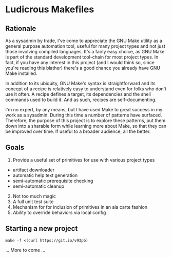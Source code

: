 # Ludicrous Makefiles

## Rationale

As a sysadmin by trade, I've come to appreciate the GNU Make utility as a
general purpose automation tool, useful for many project types and not just
those involving compiled languages. It's a fairly easy choice, as GNU Make is
part of the standard development tool-chain for most project types.  In fact, if
you have any interest in this project (and I would think so, since you're
reading this blather) there's a good chance you already have GNU Make installed.

In addition to its ubiquity, GNU Make's syntax is straightforward and its
concept of a recipe is relatively easy to understand even for folks who don't
use it often. A recipe defines a target, its dependencies and the shell commands
used to build it. And as such, recipes are self-documenting.

I'm no expert, by any means, but I have used Make to great success in my work as
a sysadmin. During this time a number of patterns have surfaced. Therefore, the
purpose of this project is to explore these patterns, put them down into a
sharable form while learning more about Make, so that they can be improved over
time. If useful to a broader audience, all the better.

## Goals

1. Provide a useful set of primitives for use with various project types
  - artifact downloader
  - automatic help text generation
  - semi-automatic prerequisite checking
  - semi-automatic cleanup
2. Not too much magic
3. A full unit test suite
4. Mechanism for for inclusion of primitives in an ala carte fashion
5. Ability to override behaviors via local config

## Starting a new project

```
make -f <(curl https://git.io/v93pb)
```

... More to come ...

